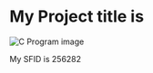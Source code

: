 # My Project title is
![C Program image](https://www.google.com/url?sa=i&url=https%3A%2F%2Fcontent.techgig.com%2Fc-programming-language-rises-amid-covid-19%2Farticleshow%2F75551416.cms&psig=AOvVaw1Nz4DASjgkv47Nraizah7j&ust=1617901220505000&source=images&cd=vfe&ved=0CAIQjRxqFwoTCIDH5u7N7O8CFQAAAAAdAAAAABAD.png) 

My SFID is 256282
